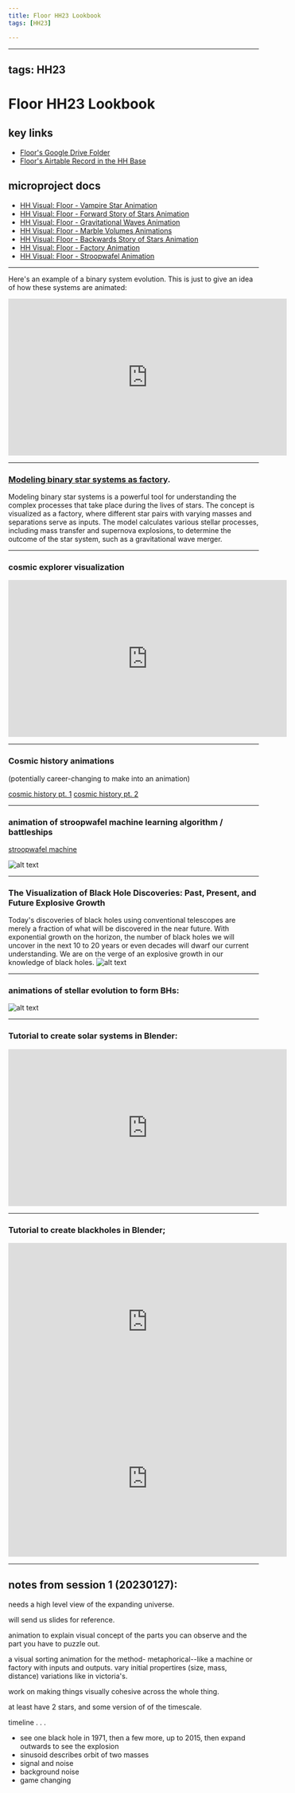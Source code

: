 ```yaml
---
title: Floor HH23 Lookbook
tags: [HH23]

---
```


---
tags: HH23
---
# Floor HH23 Lookbook
## key links
* [Floor's Google Drive Folder](https://drive.google.com/drive/folders/1qZtzgVCEtCjrTJnVrwuHQQXav8QwngrN)
* [Floor's Airtable Record in the HH Base](https://airtable.com/appwIObT71aBHeEtu/tblS1resjotcEHRvc/viwQdnPbIlkZCWaW1/recAYsuC4FSYXUmuK?blocks=hide)
## microproject docs
* [HH Visual: Floor - Vampire Star Animation](/TtB4KsznQqaVgo_pWZ9A7A)
* [HH Visual: Floor - Forward Story of Stars Animation](/oyJ7FRiMQ1akLKb4jOjMeA)
* [HH Visual: Floor - Gravitational Waves Animation](/__-48WgJQYmHQ0xrQS0iZA)
* [HH Visual: Floor - Marble Volumes Animations](/P_HQSCK4SY6WERlh2_jGvw)
* [HH Visual: Floor - Backwards Story of Stars Animation](/qL62q6iDRd691quKQNIlGA)
* [HH Visual: Floor - Factory Animation](/SUFfbCEDS8GT8KnlrGwFGw)
* [HH Visual: Floor - Stroopwafel Animation](/93MaVEdmSCGQxbrkBxauRg)
---





Here's an example of a binary system evolution. This is just to give an idea of how these systems are animated:
<iframe width="560" height="315" src="https://www.youtube.com/embed/Z9Ya48bfI-w" title="YouTube video player" frameborder="0" allow="accelerometer; autoplay; clipboard-write; encrypted-media; gyroscope; picture-in-picture; web-share" allowfullscreen></iframe>


---

### [Modeling binary star systems as factory](https://drive.google.com/file/d/1ecinXgCA_eVF9Uj1NnvD2uOtCXnM0leC/view?usp=share_link). 
Modeling binary star systems is a powerful tool for understanding the complex processes that take place during the lives of stars. The concept is visualized as a factory, where different star pairs with varying masses and separations serve as inputs. The model calculates various stellar processes, including mass transfer and supernova explosions, to determine the outcome of the star system, such as a gravitational wave merger.

---

### cosmic explorer visualization

<iframe width="560" height="315" src="https://www.youtube.com/embed/FlDtXIBrAYE" title="YouTube video player" frameborder="0" allow="accelerometer; autoplay; clipboard-write; encrypted-media; gyroscope; picture-in-picture; web-share" allowfullscreen></iframe>

---
### Cosmic history animations

(potentially career-changing to make into an animation)

[cosmic history pt. 1](https://drive.google.com/file/d/1_VD76Q0aSI1GcpQpqKg4OZfuprh6CUOy/view?usp=share_link)
[cosmic history pt. 2]()

---
### animation of stroopwafel machine learning algorithm / battleships 
[stroopwafel machine](https://drive.google.com/file/d/1bU5T5mQaEBma8BMV3NM8zFh1E_FUJuia/view?usp=share_link)


![alt text](https://files.slack.com/files-pri/T0HTW3H0V-F04NANM8XS8/ships-001.jpg?pub_secret=6a9b548d25)

---
### The Visualization of Black Hole Discoveries: Past, Present, and Future Explosive Growth

Today's discoveries of black holes using conventional telescopes are merely a fraction of what will be discovered in the near future. With exponential growth on the horizon, the number of black holes we will uncover in the next 10 to 20 years or even decades will dwarf our current understanding. We are on the verge of an explosive growth in our knowledge of black holes.
![alt text](https://files.slack.com/files-pri/T0HTW3H0V-F04NZ8FCSRK/movie_gwcatalogsize_360.gif?pub_secret=1c603345f0)

---
### animations of stellar evolution to form BHs:
![alt text](https://files.slack.com/files-pri/T0HTW3H0V-F04MYGNPGPP/image.png?pub_secret=9e6933c761)

---
### Tutorial to create solar systems in Blender:

<iframe width="560" height="315" src="https://www.youtube.com/embed/LbkP6P8euJg" title="YouTube video player" frameborder="0" allow="accelerometer; autoplay; clipboard-write; encrypted-media; gyroscope; picture-in-picture; web-share" allowfullscreen></iframe>

---
### Tutorial to create blackholes in Blender;

<iframe width="560" height="315" src="https://www.youtube.com/embed/lKZ5nVHDQy0" title="YouTube video player" frameborder="0" allow="accelerometer; autoplay; clipboard-write; encrypted-media; gyroscope; picture-in-picture; web-share" allowfullscreen></iframe>

<iframe width="560" height="315" src="https://www.youtube.com/embed/5naMFeWTBeY" title="YouTube video player" frameborder="0" allow="accelerometer; autoplay; clipboard-write; encrypted-media; gyroscope; picture-in-picture; web-share" allowfullscreen></iframe>

---

## notes from session 1 (20230127):

needs a high level view of the expanding universe.

will send us slides for reference.

animation to explain visual concept of the parts you can observe and the part you have to puzzle out.

a visual sorting animation for the method- metaphorical--like a machine or factory with inputs and outputs. vary initial propertires (size, mass, distance) variations like in victoria's.

work on making things visually cohesive across the whole thing.

at least have 2 stars, and some version of of the timescale.


timeline . . .
- see one black hole in 1971, then a few more, up to 2015, then expand outwards to see the explosion
- sinusoid describes orbit of two masses
- signal and noise
- background noise
- game changing


